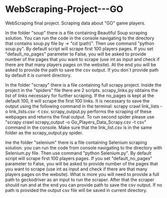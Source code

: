 # WebScraping-Project---GO
WebScraping final project. Scraping data about "GO" game players.

In the folder "soup" there is a file containing Beautiful Soup scraping solution. You can run the code in the console navigating to the directory that contains soup.py file  by -> "cd (path)". Then use command "python soup.py". By default script will scrape first 100 players pages. If you set "default_no_pages" parameter to False, you will be asked to provide number of the pages that you want to scrape (use int as input and check if there are that many players pages on the website). At the end you will be asked to provide the path to save the csv output. If you don`t provide path by default it is current directory.

In the folder "scrapy" there is a file containing full scrapy project. Inside the project in the "spiders" file there are 2 scripts. scrapy_links.py obtains the list of links necessary for further scraping. If the no_pages is kept at the default 100, it will scrape the first 100 links. It is necessary to save the output using the following command in the terminal: scrapy crawl link_lists -o link_lists.csv -t csv. scrapy_output.py performs the scraping of these webpages and returns the final output. To run second spider please use "scrapy crawl scrapy_output -o Go_Players_Data_Scrapy.csv -t csv" command in the console. Make sure that the link_list.csv is in the same folder as the scrapy_output.py spider.

Ine the folder "selenium" there is a file containing Selenium scraping solution. you can run the code from console navigating to the directory with Selenium.py file. Then use command "python Selenium.py". By default script will scrape first 100 players pages. If you set "default_no_pages" parameter to False, you will be asked to provide number of the pages that you want to scrape (use int as input and check if there are that many players pages on the website). What is more you will need to provide a full path to geckodriver as an input to run the scraper. After that the scraper should run and at the end you can provide path to save the csv output. If no path is provided the output csv file will be saved in current directory.
